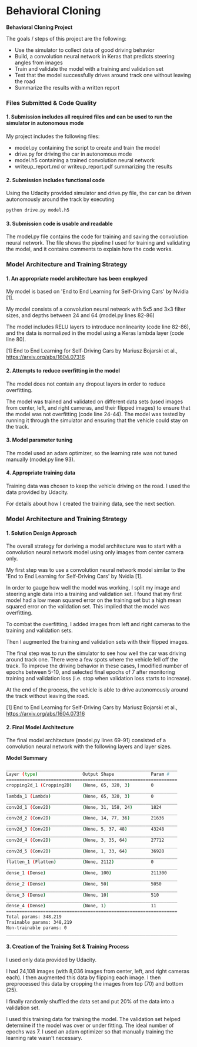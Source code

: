 # **Behavioral Cloning**


**Behavioral Cloning Project**

The goals / steps of this project are the following:
* Use the simulator to collect data of good driving behavior
* Build, a convolution neural network in Keras that predicts steering angles from images
* Train and validate the model with a training and validation set
* Test that the model successfully drives around track one without leaving the road
* Summarize the results with a written report


### Files Submitted & Code Quality

#### 1. Submission includes all required files and can be used to run the simulator in autonomous mode

My project includes the following files:
* model.py containing the script to create and train the model
* drive.py for driving the car in autonomous mode
* model.h5 containing a trained convolution neural network
* writeup_report.md or writeup_report.pdf summarizing the results

#### 2. Submission includes functional code
Using the Udacity provided simulator and drive.py file, the car can be driven autonomously around the track by executing
```sh
python drive.py model.h5
```

#### 3. Submission code is usable and readable

The model.py file contains the code for training and saving the convolution neural network. The file shows the pipeline I used for training and validating the model, and it contains comments to explain how the code works.

### Model Architecture and Training Strategy

#### 1. An appropriate model architecture has been employed

My model is based on 'End to End Learning for Self-Driving Cars' by Nvidia [1].

My model consists of a convolution neural network with 5x5 and 3x3 filter sizes, and depths between 24 and 64 (model.py lines 82-86)

The model includes RELU layers to introduce nonlinearity (code line 82-86), and the data is normalized in the model using a Keras lambda layer (code line 80).

[1] End to End Learning for Self-Driving Cars by Mariusz Bojarski et al., https://arxiv.org/abs/1604.07316


#### 2. Attempts to reduce overfitting in the model

The model does not contain any dropout layers in order to reduce overfitting.

The model was trained and validated on different data sets (used images from center, left, and right cameras, and their flipped images) to ensure that the model was not overfitting (code line 24-44). The model was tested by running it through the simulator and ensuring that the vehicle could stay on the track.

#### 3. Model parameter tuning

The model used an adam optimizer, so the learning rate was not tuned manually (model.py line 93).

#### 4. Appropriate training data

Training data was chosen to keep the vehicle driving on the road. I used the data provided by Udacity.

For details about how I created the training data, see the next section.

### Model Architecture and Training Strategy

#### 1. Solution Design Approach

The overall strategy for deriving a model architecture was to start with a convolution neural network model using only images from center camera only.

My first step was to use a convolution neural network model similar to the 'End to End Learning for Self-Driving Cars' by Nvidia [1].

In order to gauge how well the model was working, I split my image and steering angle data into a training and validation set. I found that my first model had a low mean squared error on the training set but a high mean squared error on the validation set. This implied that the model was overfitting.

To combat the overfitting, I added images from left and right cameras to the training and validation sets.

Then I augmented the training and validation sets with their flipped images.

The final step was to run the simulator to see how well the car was driving around track one. There were a few spots where the vehicle fell off the track. To improve the driving behavior in these cases, I modified number of epochs between 5-10, and selected final epochs of 7 after monitoring training and validation loss (i.e. stop when validation loss starts to increase).

At the end of the process, the vehicle is able to drive autonomously around the track without leaving the road.

[1] End to End Learning for Self-Driving Cars by Mariusz Bojarski et al., https://arxiv.org/abs/1604.07316


#### 2. Final Model Architecture

The final model architecture (model.py lines 69-91) consisted of a convolution neural network with the following layers and layer sizes.

**Model Summary**
```sh
_________________________________________________________________
Layer (type)                 Output Shape              Param #
=================================================================
cropping2d_1 (Cropping2D)    (None, 65, 320, 3)        0
_________________________________________________________________
lambda_1 (Lambda)            (None, 65, 320, 3)        0
_________________________________________________________________
conv2d_1 (Conv2D)            (None, 31, 158, 24)       1824
_________________________________________________________________
conv2d_2 (Conv2D)            (None, 14, 77, 36)        21636
_________________________________________________________________
conv2d_3 (Conv2D)            (None, 5, 37, 48)         43248
_________________________________________________________________
conv2d_4 (Conv2D)            (None, 3, 35, 64)         27712
_________________________________________________________________
conv2d_5 (Conv2D)            (None, 1, 33, 64)         36928
_________________________________________________________________
flatten_1 (Flatten)          (None, 2112)              0
_________________________________________________________________
dense_1 (Dense)              (None, 100)               211300
_________________________________________________________________
dense_2 (Dense)              (None, 50)                5050
_________________________________________________________________
dense_3 (Dense)              (None, 10)                510
_________________________________________________________________
dense_4 (Dense)              (None, 1)                 11
=================================================================
Total params: 348,219
Trainable params: 348,219
Non-trainable params: 0
_________________________________________________________________
```

#### 3. Creation of the Training Set & Training Process

I used only data provided by Udacity.

I had 24,108 images (with 8,036 images from center, left, and right cameras each). I then augmented this data by flipping each image. I then preprocessed this data by cropping the images from top (70) and bottom (25).

I finally randomly shuffled the data set and put 20% of the data into a validation set.

I used this training data for training the model. The validation set helped determine if the model was over or under fitting. The ideal number of epochs was 7. I used an adam optimizer so that manually training the learning rate wasn't necessary.
